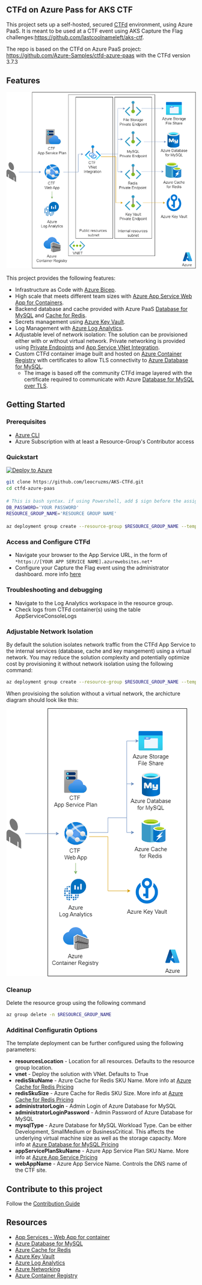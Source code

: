 ## CTFd on Azure Pass for AKS CTF

This project sets up a self-hosted, secured [CTFd][ctfd] environment, using Azure PaaS. It is meant to be used at a CTF event using AKS Capture the Flag challenges:https://github.com/lastcoolnameleft/aks-ctf.

The repo is based on the CTFd on Azure PaaS project: https://github.com/Azure-Samples/ctfd-azure-paas with the CTFd version 3.7.3

## Features

![CTFd architecture](/assets/architecture-with-vnet.png)

This project provides the following features:

* Infrastructure as Code with [Azure Bicep][bicep].
* High scale that meets different team sizes with [Azure App Service Web App for Containers][app-service].
* Backend database and cache provided with Azure PaaS [Database for MySQL][mysql] and [Cache for Redis][redis].
* Secrets management using [Azure Key Vault][keyvault].
* Log Management with [Azure Log Analytics][log-analytics].
* Adjustable level of network isolation: The solution can be provisioned either with or without virtual network. Private networking is provided using [Private Endpoints][private-endpoint] and [App Service VNet Integration][vnet-integration].
* Custom CTFd container image built and hosted on [Azure Container Registry][container-registry] with certificates to allow TLS connectivity to [Azure Database for MySQL][mysql].
  * The image is based off the community CTFd image layered with the certificate required to communicate with Azure [Database for MySQL over TLS](https://learn.microsoft.com/en-us/azure/mysql/single-server/how-to-configure-ssl).

## Getting Started

### Prerequisites

* [Azure CLI][az-cli-installation]
* Azure Subscription with at least a Resource-Group's Contributor access

### Quickstart

[![Deploy to Azure](https://aka.ms/deploytoazurebutton)](https://portal.azure.com/#create/Microsoft.Template/uri/https%3A%2F%2Fraw.githubusercontent.com%2Fleocruzms%2FAKS-CTFd%2Fmain%2Fazuredeploy.json)

```bash
git clone https://github.com/leocruzms/AKS-CTFd.git
cd ctfd-azure-paas

# This is bash syntax. if using Powershell, add $ sign before the assignments (i.e. $DB_PASSWORD='YOUR PASSWORD')
DB_PASSWORD='YOUR PASSWORD'
RESOURCE_GROUP_NAME='RESOURCE GROUP NAME'

az deployment group create --resource-group $RESOURCE_GROUP_NAME --template-file ctfd.bicep --parameters administratorLoginPassword=$DB_PASSWORD 
```

### Access and Configure CTFd

* Navigate your browser to the App Service URL, in the form of `*https://[YOUR APP SERVICE NAME].azurewebsites.net*`
* Configure your Capture the Flag event using the administrator dashboard. more info [here](https://docs.ctfd.io/tutorials/getting-started)

### Troubleshooting and debugging

* Navigate to the Log Analytics workspace in the resource group.
* Check logs from CTFd container(s) using the table AppServiceConsoleLogs

### Adjustable Network Isolation

By default the solution isolates network traffic from the CTFd App Service to the internal services (database, cache and key mangement) using a virtual network.
You may reduce the solution complexity and potentially optimize cost by provisioning it without network isolation using the following command:

```bash
az deployment group create --resource-group $RESOURCE_GROUP_NAME --template-file ctfd.bicep --parameters administratorLoginPassword=$DB_PASSWORD --parameters vnet=False
```

When provisioing the solution without a virtual network, the archicture diagram should look like this:

![CTFd architecture without vnet](/assets/architecture-without-vnet.png)

### Cleanup

Delete the resource group using the following command

```bash
az group delete -n $RESOURCE_GROUP_NAME
```

### Additinal Configuratin Options

The template deployment can be further configured using the following parameters:

* **resourcesLocation** - Location for all resources. Defaults to the resource group location.
* **vnet** - Deploy the solution with VNet. Defaults to True
* **redisSkuName** - Azure Cache for Redis SKU Name. More info at [Azure Cache for Redis Pricing][redis-pricing]
* **redisSkuSize** - Azure Cache for Redis SKU Size. More info at [Azure Cache for Redis Pricing][redis-pricing]
* **administratorLogin** - Admin Login of Azure Database for MySQL
* **administratorLoginPassword** - Admin Password of Azure Database for MySQL
* **mysqlType** - Azure Database for MySQL Workload Type. Can be either Development, SmallMedium or BusinessCritical. This affects the underlying virtual machine size as well as the storage capacity. More info at [Azure Database for MySQL Pricing][mysql-pricing]
* **appServicePlanSkuName** - Azure App Service Plan SKU Name. More info at [Azure App Service Pricing][app-service-pricing]
* **webAppName** - Azure App Service Name. Controls the DNS name of the CTF site.

## Contribute to this project

Follow the [Contribution Guide](./CONTRIBUTING.md)

## Resources

* [App Services - Web App for container][app-service]
* [Azure Database for MySQL][mysql]
* [Azure Cache for Redis][redis]
* [Azure Key Vault][keyvault]
* [Azure Log Analytics][log-analytics]
* [Azure Networking][azure-networking]
* [Azure Container Registry][container-registry]

<!-- Links -->
[ctfd]: https://github.com/CTFd/CTFd
[bicep]: https://learn.microsoft.com/azure/azure-resource-manager/bicep/overview?tabs=bicep
[app-service]: https://azure.microsoft.com/products/app-service/containers/
[mysql]: https://azure.microsoft.com/services/mysql/
[redis]: https://www.microsoft.com/azure/redis-cache/cache-overview
[keyvault]: https://azure.microsoft.com/services/key-vault
[log-analytics]: https://learn.microsoft.com/azure/azure-monitor/log-query/log-analytics-overview
[private-endpoint]: https://learn.microsoft.com/azure/private-link/private-endpoint-overview
[vnet-integration]: https://learn.microsoft.com/azure/app-service/overview-vnet-integration
[az-cli-installation]: https://learn.microsoft.com/cli/azure/install-azure-cli
[azure-networking]: https://learn.microsoft.com/azure/virtual-network/virtual-networks-overview
[container-registry]: https://learn.microsoft.com/azure/container-registry/
[redis-pricing]: https://azure.microsoft.com/pricing/details/cache/
[mysql-pricing]: https://learn.microsoft.com/en-gb/azure/mysql/single-server/concepts-pricing-tiers
[app-service-pricing]: https://azure.microsoft.com/pricing/details/app-service/linux/
